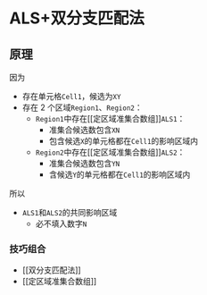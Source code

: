 # ALS+双分支匹配法

<!-- START doctoc generated TOC please keep comment here to allow auto update -->
<!-- DON'T EDIT THIS SECTION, INSTEAD RE-RUN doctoc TO UPDATE -->

<!-- END doctoc generated TOC please keep comment here to allow auto update -->

## 原理

因为
- 存在单元格`Cell1`，候选为`XY`
- 存在 2 个区域`Region1`、`Region2`：
	- `Region1`中存在[[定区域准集合数组]]`ALS1`：
		- 准集合候选数包含`XN`
		- 包含候选`X`的单元格都在`Cell1`的影响区域内
	- `Region2`中存在[[定区域准集合数组]]`ALS2`：
		- 准集合候选数包含`YN`
		- 含候选`Y`的单元格都在`Cell1`的影响区域内

所以
- `ALS1`和`ALS2`的共同影响区域
	- 必不填入数字`N`

###  技巧组合

- [[双分支匹配法]]
- [[定区域准集合数组]]

